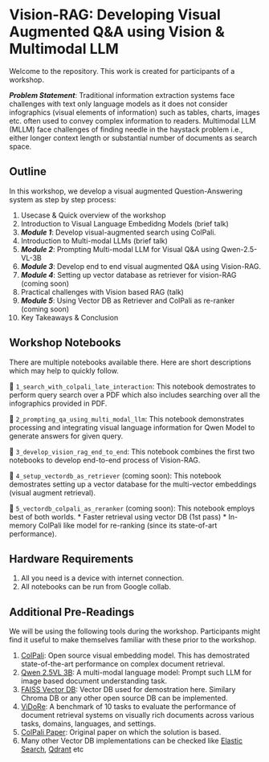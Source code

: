 # Vision-RAG: Developing Visual Augmented Q&A using Vision & Multimodal LLM
Welcome to the repository. This work is created for participants of a workshop.

***Problem Statement***: Traditional information extraction systems face challenges with text only language models as it does not consider infographics (visual elements of information) such as tables, charts, images etc. often used to convey complex information to readers. 
Multimodal LLM (MLLM) face challenges of finding needle in the haystack problem i.e., either longer context length or substantial number of documents as search space.

## Outline
In this workshop, we develop a visual augmented Question-Answering system as step by step process:
1. Usecase & Quick overview of the workshop
2. Introduction to Visual Language Embedidng Models (brief talk)
3. ***Module 1***: Develop visual-augmented search using ColPali.
4. Introduction to Multi-modal LLMs (brief talk) 
5. ***Module 2***: Prompting Multi-modal LLM for Visual Q&A using Qwen-2.5-VL-3B
6. ***Module 3***: Develop end to end visual augmented Q&A using Vision-RAG.
7. ***Module 4***: Setting up vector database as retriever for vision-RAG (coming soon)
8. Practical challenges with Vision based RAG (talk)
9. ***Module 5***: Using Vector DB as Retriever and ColPali as re-ranker (coming soon)
10. Key Takeaways & Conclusion 

## Workshop Notebooks
There are multiple notebooks available there. Here are short descriptions which may help to quickly follow.

🔽 `1_search_with_colpali_late_interaction`: This notebook demostrates to perform query search over a PDF which also includes searching over all the infographics provided in PDF.

🔽 `2_prompting_qa_using_multi_modal_llm`: This notebook demonstrates processing and integrating visual language information for Qwen Model to generate answers for given query.

🔽 `3_develop_vision_rag_end_to_end`: This notebook combines the first two notebooks to develop end-to-end process of Vision-RAG.

🔽 `4_setup_vectordb_as_retriever` (coming soon): This notebook demostrates setting up a vector database for the multi-vector embeddings (visual augment retrieval).

🔽 `5_vectordb_colpali_as_reranker` (coming soon): This notebook employs best of both worlds.
    * Faster retrieval using vector DB (1st pass)
    * In-memory ColPali like model for re-ranking (since its state-of-art performance).

## Hardware Requirements
1. All you need is a device with internet connection.
2. All notebooks can be run from Google collab.

## Additional Pre-Readings
We will be using the following tools during the workshop. Participants might find it useful to make themselves familiar with these prior to the workshop.

1. [ColPali](https://github.com/illuin-tech/colpali): Open source visual embedding model. This has demostrated state-of-the-art performance on complex document retrieval.
2. [Qwen 2.5VL 3B](https://huggingface.co/Qwen/Qwen2.5-VL-3B-Instruct): A multi-modal language model: Prompt such LLM for image based document understanding task.
3. [FAISS Vector DB](https://github.com/facebookresearch/faiss): Vector DB used for demostration here. Similary Chroma DB or any other open source DB can be implemented.
4. [ViDoRe](https://github.com/illuin-tech/vidore-benchmark): A benchmark of 10 tasks to evaluate the performance of document retrieval systems on visually rich documents across various tasks, domains, languages, and settings.
5. [ColPali Paper](https://arxiv.org/abs/2407.01449): Original paper on which the solution is based.
6. Many other Vector DB implementations can be checked like [Elastic Search](https://www.elastic.co/search-labs/blog/elastiacsearch-colpali-document-search), [Qdrant](https://qdrant.tech/documentation/advanced-tutorials/reranking-hybrid-search/) etc
